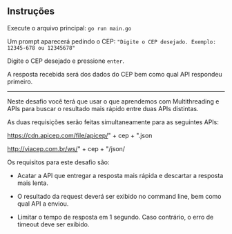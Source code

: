 ## Instruções

Execute o arquivo principal: `go run main.go`

Um prompt aparecerá pedindo o CEP: `"Digite o CEP desejado. Exemplo: 12345-678 ou 12345678"`

Digite o CEP desejado e pressione `enter`.

A resposta recebida será dos dados do CEP bem como qual API respondeu primeiro.

---

Neste desafio você terá que usar o que aprendemos com Multithreading e APIs para buscar o resultado mais rápido entre duas APIs distintas.

As duas requisições serão feitas simultaneamente para as seguintes APIs:

https://cdn.apicep.com/file/apicep/" + cep + ".json

http://viacep.com.br/ws/" + cep + "/json/

Os requisitos para este desafio são:

- Acatar a API que entregar a resposta mais rápida e descartar a resposta mais lenta.

- O resultado da request deverá ser exibido no command line, bem como qual API a enviou.

- Limitar o tempo de resposta em 1 segundo. Caso contrário, o erro de timeout deve ser exibido.
